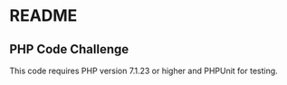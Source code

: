 # README
## PHP Code Challenge
This code requires PHP version 7.1.23 or higher and PHPUnit for testing.
